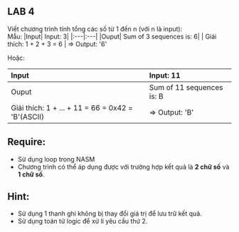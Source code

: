 ## LAB 4
Viết chương trình tính tổng các số từ 1 đến n (với n là input): <br>
Mẫu:
|Input| Input: 3|
|:---|:---|
|Ouput| Sum of 3 sequences is: 6|
| Giải thích: 1 + 2 + 3 = 6 | => Output: '6'

Hoặc:

|Input| Input: 11|
|:---|:---|
|Ouput| Sum of 11 sequences is: B|
| Giải thích: 1 + ... + 11 = 66 = 0x42 = 'B'(ASCII) | => Output: 'B'
## Require:
+ Sử dụng loop trong NASM
+ Chương trình có thể áp dụng được với trường hợp kết quả là **2 chữ số** và **1 chữ số**.
## Hint:
+ Sử dụng 1 thanh ghi không bị thay đổi giá trị để lưu trữ kết quả.
+ Sử dụng toán tử logic để xử lí yêu cầu thứ 2.
